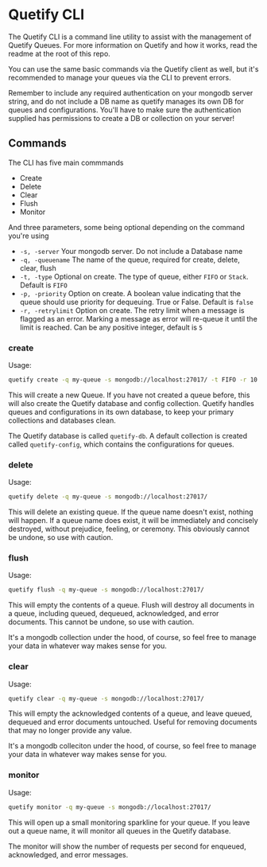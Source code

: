# Quetify CLI

The Quetify CLI is a command line utility to assist with the management of Quetify Queues. For more information on Quetify and how it works, read the readme at the root of this repo.

You can use the same basic commands via the Quetify client as well, but it's recommended to manage your queues via the CLI to prevent errors.

Remember to include any required authentication on your mongodb server string, and do not include a DB name as quetify manages its own DB for queues and configurations. You'll have to make sure the authentication supplied has permissions to create a DB or collection on your server!

## Commands

The CLI has five main commmands

- Create
- Delete
- Clear
- Flush
- Monitor

And three parameters, some being optional depending on the command you're using

- `-s, -server` Your mongodb server. Do not include a Database name
- `-q, -queuename` The name of the queue, required for create, delete, clear, flush
- `-t, -type` Optional on create. The type of queue, either `FIFO` or `Stack`. Default is `FIFO`
- `-p, -priority` Option on create. A boolean value indicating that the queue should use priority for dequeuing. True or False. Default is `false`
- `-r, -retrylimit` Option on create. The retry limit when a message is flagged as an error. Marking a message as error will re-queue it until the limit is reached. Can be any positive integer, default is `5`

### create

Usage:

```bash
quetify create -q my-queue -s mongodb://localhost:27017/ -t FIFO -r 10 -p true
```

This will create a new Queue. If you have not created a queue before, this will also create the Quetify database and config collection. Quetify handles queues and configurations in its own database, to keep your primary collections and databases clean.

The Quetify database is called `quetify-db`. A default collection is created called `quetify-config`, which contains the configurations for queues.

### delete

Usage:

```bash
quetify delete -q my-queue -s mongodb://localhost:27017/
```

This will delete an existing queue. If the queue name doesn't exist, nothing will happen. If a queue name does exist, it will be immediately and concisely destroyed, without prejudice, feeling, or ceremony. This obviously cannot be undone, so use with caution.

### flush

Usage:

```bash
quetify flush -q my-queue -s mongodb://localhost:27017/
```

This will empty the contents of a queue. Flush will destroy all documents in a queue, including queued, dequeued, acknowledged, and error documents. This cannot be undone, so use with caution.

It's a mongodb collection under the hood, of course, so feel free to manage your data in whatever way makes sense for you.

### clear

Usage:

```bash
quetify clear -q my-queue -s mongodb://localhost:27017/
```

This will empty the acknowledged contents of a queue, and leave queued, dequeued and error documents untouched. Useful for removing documents that may no longer provide any value.

It's a mongodb colleciton under the hood, of course, so feel free to manage your data in whatever way makes sense for you.

### monitor

Usage:

```bash
quetify monitor -q my-queue -s mongodb://localhost:27017/
```

This will open up a small monitoring sparkline for your queue. If you leave out a queue name, it will monitor all queues in the Quetify database.

The monitor will show the number of requests per second for enqueued, acknowledged, and error messages.

